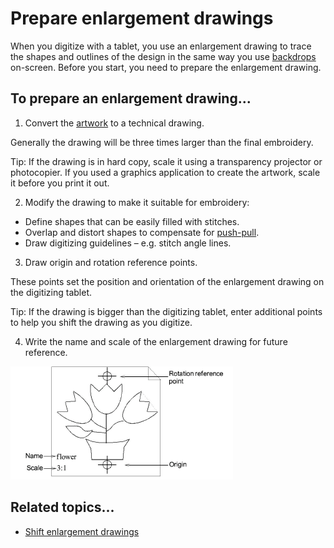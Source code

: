 # Prepare enlargement drawings

When you digitize with a tablet, you use an enlargement drawing to trace the shapes and outlines of the design in the same way you use [backdrops](../../glossary/glossary) on-screen. Before you start, you need to prepare the enlargement drawing.

## To prepare an enlargement drawing...

1. Convert the [artwork](../../glossary/glossary) to a technical drawing.

Generally the drawing will be three times larger than the final embroidery.

Tip: If the drawing is in hard copy, scale it using a transparency projector or photocopier. If you used a graphics application to create the artwork, scale it before you print it out.

2. Modify the drawing to make it suitable for embroidery:

- Define shapes that can be easily filled with stitches.
- Overlap and distort shapes to compensate for [push-pull](../../glossary/glossary).
- Draw digitizing guidelines – e.g. stitch angle lines.

3. Draw origin and rotation reference points.

These points set the position and orientation of the enlargement drawing on the digitizing tablet.

Tip: If the drawing is bigger than the digitizing tablet, enter additional points to help you shift the drawing as you digitize.

4. Write the name and scale of the enlargement drawing for future reference.

![hardware00080.png](assets/hardware00080.png)

## Related topics...

- [Shift enlargement drawings](Shift_enlargement_drawings)
